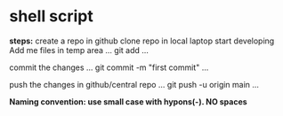 # shell script

**steps:**
create a repo in github
clone repo in local laptop
start developing
Add me files in temp area
...
git add <file-name>
...

commit the changes
...
git commit -m "first commit"
...

push the changes in github/central repo
...
git push -u origin main
...



**Naming convention: use small case with hypons(-). NO spaces**